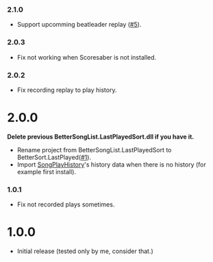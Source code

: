 ### 2.1.0

- Support upcomming beatleader replay ([#5](https://github.com/nanikit/BetterSort/pull/5)).

### 2.0.3

- Fix not working when Scoresaber is not installed.

### 2.0.2

- Fix recording replay to play history.

# 2.0.0

**Delete previous BetterSongList.LastPlayedSort.dll if you have it.**

- Rename project from BetterSongList.LastPlayedSort to BetterSort.LastPlayed([#1](https://github.com/nanikit/BetterSort/issues/1)).
- Import [SongPlayHistory](https://github.com/Shadnix-was-taken/BeatSaber-SongPlayHistoryContinued)'s history data when there is no history (for example first install).

### 1.0.1

- Fix not recorded plays sometimes.

# 1.0.0

- Initial release (tested only by me, consider that.)
